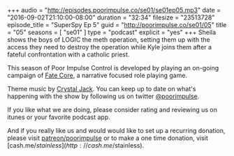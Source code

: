 +++
audio = "http://episodes.poorimpulse.co/se01/se01ep05.mp3"
date = "2016-09-02T21:10:00-08:00"
duration = "32:34"
filesize = "23513728"
episode_title = "SuperSpy Ep 5"
guid = "http://poorimpulse.co/se01/05"
title = "05"
seasons = [ "se01" ]
type = "podcast"
explicit = "yes"
+++
Sheila shows the boys of LOGIC the meth operation, setting them up with
the access they need to destroy the operation while Kyle joins them after
a fateful confrontation with a catholic priest.
<!--more-->
This season of Poor Impulse Control is developed by playing an on-going
campaign of [Fate Core](http://www.evilhat.com/home/fate-core/), a
narrative focused role playing game.

Theme music by [Crystal Jack](http://soundcloud.com/crystaljack). You can keep
up to date on what's happening with the show by following us on twitter
[@poorimpulse](http://twitter.com/poorimpulse).

If you like what we are doing, please consider rating and reviewing us on itunes
or your favorite podcast app.
 
And if you really like us and would would like to set up a recurring donation, please
visit [patreon/poorimpulse](http://patreon.com/poorimpulse) or to make a
one time donation, visit [cash.me/$stainless](http://cash.me/$stainless).
